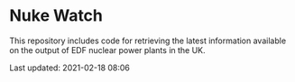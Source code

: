 # Nuke Watch

This repository includes code for retrieving the latest information available on the output of EDF nuclear power plants in the UK.

Last updated: 2021-02-18 08:06